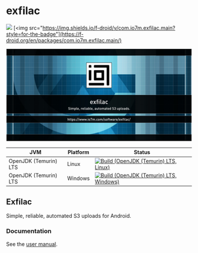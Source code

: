 exfilac
===

[<img src="https://liberapay.com/assets/widgets/donate.svg">](https://liberapay.com/io7m/donate)
[<img src="https://img.shields.io/f-droid/v/com.io7m.exfilac.main?style=for-the-badge"](https://f-droid.org/en/packages/com.io7m.exfilac.main/)

![com.io7m.exfilac](./src/site/resources/exfilac.jpg?raw=true)

| JVM | Platform | Status |
|-----|----------|--------|
| OpenJDK (Temurin) LTS | Linux | [![Build (OpenJDK (Temurin) LTS, Linux)](https://img.shields.io/github/actions/workflow/status/io7m-com/exfilac/main.linux.temurin.lts.yml)](https://www.github.com/io7m-com/exfilac/actions?query=workflow%3Amain.linux.temurin.lts)|
| OpenJDK (Temurin) LTS | Windows | [![Build (OpenJDK (Temurin) LTS, Windows)](https://img.shields.io/github/actions/workflow/status/io7m-com/exfilac/main.windows.temurin.lts.yml)](https://www.github.com/io7m-com/exfilac/actions?query=workflow%3Amain.windows.temurin.lts)|


## Exfilac 

Simple, reliable, automated S3 uploads for Android.

### Documentation

See the [user manual](https://www.io7m.com/software/exfilac/documentation/).
